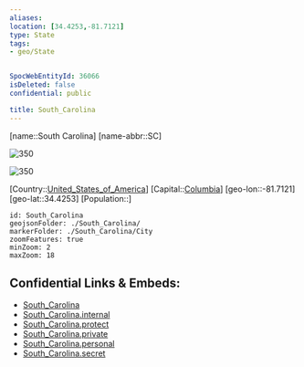 ```yaml
---
aliases: 
location: [34.4253,-81.7121]
type: State
tags:
- geo/State


SpocWebEntityId: 36066
isDeleted: false
confidential: public

title: South_Carolina
---
```

[name::South Carolina]
[name-abbr::SC]

![350](geo/Continent/North-America/United_States_of_America/South_Carolina/Seal_of_South_Carolina.svg)

![350](geo/Continent/North-America/United_States_of_America/South_Carolina/Flag_of_South_Carolina.svg)


[Country::[United_States_of_America](geo/Continent/North-America/United_States_of_America.md)]
[Capital::[Columbia](geo/Continent/North-America/United_States_of_America/South_Carolina/City/Columbia.md)]
[geo-lon::-81.7121]
[geo-lat::34.4253]
[Population::]



```leaflet
id: South_Carolina
geojsonFolder: ./South_Carolina/
markerFolder: ./South_Carolina/City
zoomFeatures: true 
minZoom: 2 
maxZoom: 18
```


## Confidential Links & Embeds: 
- [South_Carolina](../../../../../_public/geo/Continent/North-America/United_States_of_America/South_Carolina.md) 
- [South_Carolina.internal](../../../../../_internal/geo/Continent/North-America/United_States_of_America/South_Carolina.internal.md) 
- [South_Carolina.protect](../../../../../_protect/geo/Continent/North-America/United_States_of_America/South_Carolina.protect.md) 
- [South_Carolina.private](../../../../../_private/geo/Continent/North-America/United_States_of_America/South_Carolina.private.md) 
- [South_Carolina.personal](../../../../../_personal/geo/Continent/North-America/United_States_of_America/South_Carolina.personal.md) 
- [South_Carolina.secret](../../../../../_secret/geo/Continent/North-America/United_States_of_America/South_Carolina.secret.md) 
